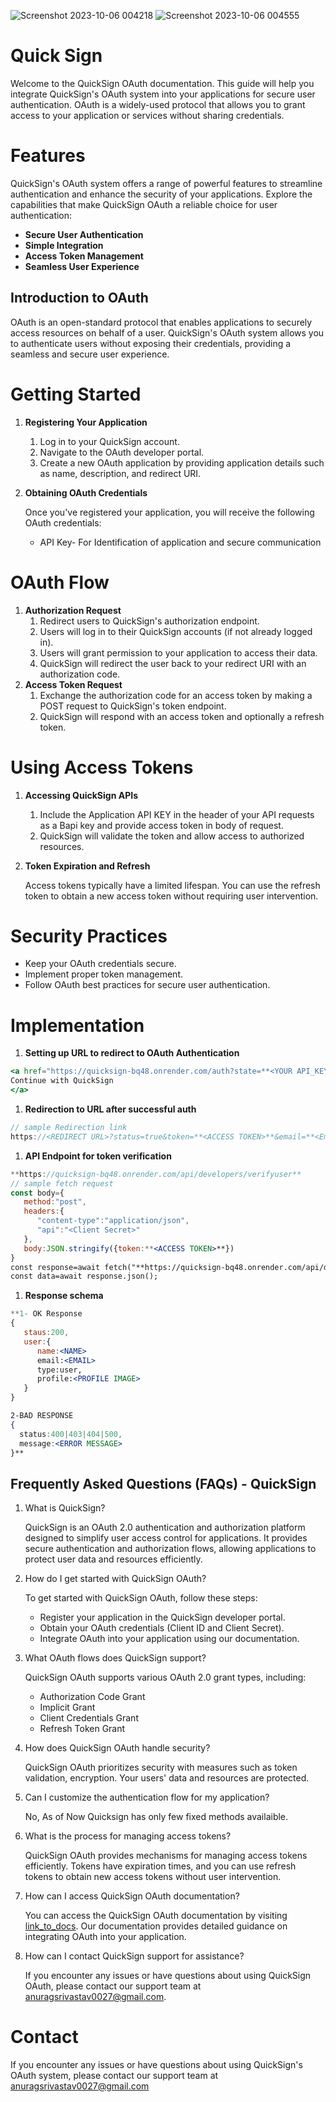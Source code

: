 ![Screenshot 2023-10-06 004218](https://github.com/anurag-327/QuickSign/assets/98267696/8bdd4350-1af0-4f4f-8bf3-96eae202b04a)
![Screenshot 2023-10-06 004555](https://github.com/anurag-327/QuickSign/assets/98267696/6602d047-dc9c-4416-9a07-4fef891dcd90)


# Quick Sign

Welcome to the QuickSign OAuth documentation. This guide will help you integrate QuickSign's OAuth system into your applications for secure user authentication. OAuth is a widely-used protocol that allows you to grant access to your application or services without sharing credentials.

# Features

QuickSign's OAuth system offers a range of powerful features to streamline authentication and enhance the security of your applications. Explore the capabilities that make QuickSign OAuth a reliable choice for user authentication:

- **Secure User Authentication**
- **Simple Integration**
- **Access Token Management**
- **Seamless User Experience**

## Introduction to OAuth

OAuth is an open-standard protocol that enables applications to securely access resources on behalf of a user. QuickSign's OAuth system allows you to authenticate users without exposing their credentials, providing a seamless and secure user experience.

# ****Getting Started****

1. ****Registering Your Application****
    1. Log in to your QuickSign account.
    2. Navigate to the OAuth developer portal.
    3. Create a new OAuth application by providing application details such as name, description, and redirect URI.
2. ****Obtaining OAuth Credentials****
    
    Once you've registered your application, you will receive the following OAuth credentials:
    
    - API Key- For Identification of application and secure communication

# ****OAuth Flow****

1. **Authorization Request**
    1. Redirect users to QuickSign's authorization endpoint.
    2. Users will log in to their QuickSign accounts (if not already logged in).
    3. Users will grant permission to your application to access their data.
    4. QuickSign will redirect the user back to your redirect URI with an authorization code.
2. **Access Token Request**
    1. Exchange the authorization code for an access token by making a POST request to QuickSign's token endpoint.
    2. QuickSign will respond with an access token and optionally a refresh token.
    

# ****Using Access Tokens****

1. ****Accessing QuickSign APIs****
    1. Include the Application API KEY in the header of your API requests as a Bapi key and provide access token in body of request.
    2. QuickSign will validate the token and allow access to authorized resources.
2. ****Token Expiration and Refresh****
    
    Access tokens typically have a limited lifespan. You can use the refresh token to obtain a new access token without requiring user intervention.
    

# Security Practices

- Keep your OAuth credentials secure.
- Implement proper token management.
- Follow OAuth best practices for secure user authentication.

# Implementation

1. **Setting up URL to redirect to OAuth Authentication**

```jsx
<a href="https://quicksign-bq48.onrender.com/auth?state=**<YOUR API_KEY>**&redirect_url=**<YOUR REDIRECT URL>**/">
Continue with QuickSign
</a>
```

1. **Redirection to URL after successful auth**

```jsx
// sample Redirection link
https://<REDIRECT URL>?status=true&token=**<ACCESS TOKEN>**&email=**<Email>**&name**<NAME>**
```

1. **API Endpoint for token verification**

```jsx
**https://quicksign-bq48.onrender.com/api/developers/verifyuser**
// sample fetch request
const body={
   method:"post",
   headers:{
      "content-type":"application/json",
      "api":"<Client Secret>"
   },
   body:JSON.stringify({token:**<ACCESS TOKEN>**})
}
const response=await fetch("**https://quicksign-bq48.onrender.com/api/developers/verifyuser",body);
const data=await response.json();
```

1. **Response schema**

```jsx
**1- OK Response
{
   staus:200,
   user:{
      name:<NAME>
      email:<EMAIL>
      type:user,
      profile:<PROFILE IMAGE>
   }
}

2-BAD RESPONSE
{
  status:400|403|404|500,
  message:<ERROR MESSAGE>
}**
```

## Frequently Asked Questions (FAQs) - QuickSign

1. What is QuickSign?

   QuickSign is an OAuth 2.0 authentication and authorization platform designed to simplify user access control for applications. It provides secure authentication and authorization flows, allowing applications to protect user data and resources efficiently.

2. How do I get started with QuickSign OAuth?

   To get started with QuickSign OAuth, follow these steps:
   - Register your application in the QuickSign developer portal.
   - Obtain your OAuth credentials (Client ID and Client Secret).
   - Integrate OAuth into your application using our documentation.

3. What OAuth flows does QuickSign support?

   QuickSign OAuth supports various OAuth 2.0 grant types, including:
   - Authorization Code Grant
   - Implicit Grant
   - Client Credentials Grant
   - Refresh Token Grant

4. How does QuickSign OAuth handle security?

   QuickSign OAuth prioritizes security with measures such as token validation, encryption. Your users' data and resources are protected.

5. Can I customize the authentication flow for my application?

   No, As of Now Quicksign has only few fixed methods availaible.

6. What is the process for managing access tokens?

   QuickSign OAuth provides mechanisms for managing access tokens efficiently. Tokens have expiration times, and you can use refresh tokens to obtain new access tokens without user intervention.

7. How can I access QuickSign OAuth documentation?

   You can access the QuickSign OAuth documentation by visiting [link_to_docs](link_to_docs). Our documentation provides detailed guidance on integrating OAuth into your application.


8. How can I contact QuickSign support for assistance?

    If you encounter any issues or have questions about using QuickSign OAuth, please contact our support team at [anuragsrivastav0027@gmail.com](mailto:anuragsrivastav0027@gmail.com).
    

# Contact

If you encounter any issues or have questions about using QuickSign's OAuth system, please contact our support team at anuragsrivastav0027@gmail.com
